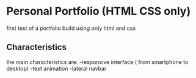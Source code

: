 # Personal Portfolio (HTML CSS only)
first test of a portfolio build using only html and css

## Characteristics
the main characteristics are:
-responsive interface ( from smartphone to desktop)
-text animation
-lateral navbar

